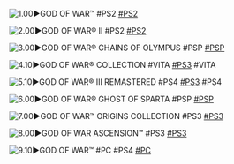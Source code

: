 <!--

<details>
<summary>layout: page
title: "God of War"
permalink: https://jeuxsf.github.io/JSF/@sony/godofwar/

</details>
  
#### hidden field with metadata

-->

![1.00►GOD OF WAR™ #PS2](https://www.mobygames.com/images/covers/l/198187-god-of-war-playstation-2-front-cover.png)
[#PS2]()

![2.00►GOD OF WAR® II #PS2](https://www.mobygames.com/images/covers/l/84332-god-of-war-ii-playstation-2-front-cover.png)
[#PS2]()

![3.00►GOD OF WAR® CHAINS OF OLYMPUS #PSP](https://www.mobygames.com/images/covers/l/112228-god-of-war-chains-of-olympus-psp-front-cover.png)
[#PSP]()

![4.10►GOD OF WAR® COLLECTION #VITA](https://www.mobygames.com/images/covers/l/170530-god-of-war-collection-playstation-3-front-cover.jpg)
[#PS3]() #VITA

![5.10►GOD OF WAR® III REMASTERED #PS4](https://www.mobygames.com/images/covers/l/179583-god-of-war-iii-playstation-3-front-cover.jpg)
[#PS3]() #PS4

![6.00►GOD OF WAR® GHOST OF SPARTA #PSP](https://www.mobygames.com/images/covers/l/277493-god-of-war-ghost-of-sparta-psp-front-cover.jpg)
[#PSP]()

![7.00►GOD OF WAR™ ORIGINS COLLECTION #PS3](https://www.mobygames.com/images/covers/l/228840-god-of-war-origins-collection-playstation-3-front-cover.jpg)
[#PS3]()

![8.00►GOD OF WAR ASCENSION™ #PS3](https://www.mobygames.com/images/covers/l/371714-god-of-war-ascension-playstation-3-front-cover.png)
[#PS3]()

![9.10►GOD OF WAR™ #PC](https://www.mobygames.com/images/covers/l/474565-god-of-war-playstation-4-front-cover.png)
#PS4 [#PC]()
